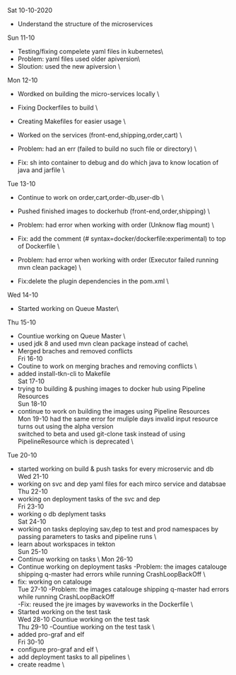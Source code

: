 Sat 10-10-2020 
- Understand the structure of the microservices

Sun 11-10
- Testing/fixing compelete yaml files in kubernetes\
- Problem: yaml files used older apiversion\
- Sloution: used the new apiversion \

Mon  12-10
- Wordked on building the micro-services locally \
- Fixing Dockerfiles to build \
- Creating Makefiles for easier usage \
- Worked on the services (front-end,shipping,order,cart) \

- Problem: had an err (failed to build no such file or directory) \
- Fix: sh into container to debug and do which java to know location of java and jarfile \

Tue  13-10
- Continue to work on order,cart,order-db,user-db \
- Pushed finished images to dockerhub (front-end,order,shipping) \
- Problem: had error when working with order (Unknow flag mount) \
- Fix: add the comment (# syntax=docker/dockerfile:experimental) to top of Dockerfile \

- Problem: had error when working with order (Executor failed running mvn clean package) \
- Fix:delete the plugin dependencies in the pom.xml \

Wed  14-10
- Started working on Queue Master\ 

Thu  15-10
- Countiue working on Queue Master \
- used jdk 8 and used mvn clean package instead of cache\
- Merged braches and removed conflicts \
Fri  16-10
- Coutine to work on merging braches and removing conflicts \
- added install-tkn-cli to Makefile \
Sat  17-10
- trying to building & pushing images to docker hub using Pipeline Resources \
Sun  18-10
- continue to work on building the images using Pipeline Resources \
Mon  19-10
had the same error for muliple days invalid input resource turns out using the alpha version \
switched to beta and used git-clone task instead of using PipelineResource which is deprecated \

Tue  20-10
- started working on build & push tasks for every microservic and db \
Wed  21-10
- working on svc and dep yaml files for each mirco service and databsae \
Thu  22-10
- working on deployment tasks of the svc and dep \
Fri  23-10
- working o db deplyment tasks \
Sat  24-10
- working on tasks deploying sav,dep to test and prod namespaces by passing parameters to tasks and pipeline runs \
- learn about workspaces in tekton \
Sun  25-10
- Continue working on tasks \ 
Mon  26-10
- Continue working on deployment tasks
-Problem: the images catalouge shipping q-master had errors while running CrashLoopBackOff \
- fix: working on catalouge \
Tue  27-10
-Problem: the images catalouge shipping q-master had errors while running CrashLoopBackOff \
-Fix: reused the jre images by waveworks in the Dockerfile \
- Started working on the test task \
Wed  28-10
Countiue working on the test task \
Thu 29-10
-Countiue working on the test task \
- added pro-graf and elf  \
Fri  30-10
- configure pro-graf and elf \
- add deployment tasks to all pipelines \
- create readme \

